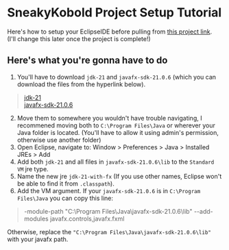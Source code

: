 # SneakyKobold Project Setup Tutorial
Here's how to setup your EclipseIDE before pulling from [this project link](https://github.com/2110215-ProgMeth/cedt-project-2024-2-n-and-his-backup).<br>
(I'll change this later once the project is complete!)

## Here's what you're gonna have to do
1. You'll have to download `jdk-21` and `javafx-sdk-21.0.6` (which you can download the files from the hyperlink below).

> [jdk-21](https://download.oracle.com/java/21/latest/jdk-21_windows-x64_bin.zip) <br>
> [javafx-sdk-21.0.6](https://download2.gluonhq.com/openjfx/21.0.6/openjfx-21.0.6_windows-x64_bin-sdk.zip)

2. Move them to somewhere you wouldn't have trouble navigating, I recommened moving both to `C:\Program Files\Java` or wherever your Java folder is located. (You'll have to allow it using admin's permission, otherwise use another folder)
3. Open Eclipse, navigate to: Window > Preferences > Java > Installed JREs > Add
4. Add both `jdk-21` and all files in `javafx-sdk-21.0.6\lib` to the `Standard VM` jre type.
5. Name the new jre `jdk-21-with-fx` (If you use other names, Eclipse won't be able to find it from `.classpath`).
6. Add the VM argument. If your `javafx-sdk-21.0.6` is in `C:\Program Files\Java` you can copy this line:

> -module-path "C:\Program Files\Java\javafx-sdk-21.0.6\lib" --add-modules javafx.controls,javafx.fxml
 
Otherwise, replace the `"C:\Program Files\Java\javafx-sdk-21.0.6\lib"` with your javafx path.
